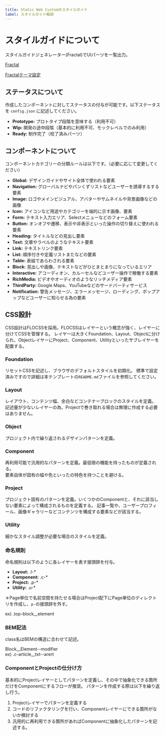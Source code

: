 ```yaml
---
title: Static Web Customのスタイルガイド
label: スタイルガイド解説
---
```


# スタイルガイドについて
スタイルガイドジェネレーター(Fractal)でUIパーツを一覧出力。

[Fractal](https://fractal.build/guide/)

[Fractalテーマ設定](https://fractal.build/guide/web/default-theme.html#configuration)

## ステータスについて
作成したコンポーネントに対してステータスの付与が可能です。以下ステータスを `config.json` に記述してください。

- **Prototype:** プロトタイプ段階を意味する（利用不可）
- **Wip:** 開発の途中段階（基本的に利用不可、モックレベルでのみ利用）
- **Ready:** 制作完了（校了済みパーツ）

## コンポーネントについて
コンポーネントカテゴリーの分類ルールは以下です。（必要に応じて変更してください）

- **Global:** デザインガイドやサイト全体で使われる要素
- **Navigation:** グローバルナビやパンくずリストなどユーザーを誘導するする要素
- **Image:** ロゴやメインビジュアル、アバターやサムネイルや背景画像などの画像
- **Icon:** アイコンなど用途やカテゴリーを端的に示す画像、要素
- **Form:** テキスト入力エリア、Selectメニューなどのフォーム要素
- **Button:** オンオフや遷移、表示や非表示といった操作の切り替えに使われる要素
- **Heading:** タイトルなどの見出し要素
- **Text:** 文章やラベルのようなテキスト要素
- **Link:** テキストリンク要素
- **List:** 順序付きや定義リストまたなどの要素
- **Table:** 表組であらわされる要素
- **Block:** 見出しや画像、テキストなどがひとまとまりになっているエリア
- **Interactive:** アコーディオン、カルーセルなどユーザー操作で稼働する要素
- **RichMedia:** ビデオやオーディオのようなリッチメディア要素
- **ThirdParty:** Google Maps、YouTubeなどのサードパーティサービス
- **Notification:** 警告メッセージ、エラーメッセージ、ローディング、ポップアップなどユーザーに知らせる為の要素

## CSS設計
CSS設計はFLOCSSを採用。FLOCSSはレイヤーという概念が強く、レイヤーに分けてCSSを管理する。
レイヤーは大きくFoundation、Layout、Objectに分けられ、ObjectレイヤーにProject、Component、Utilityといったサブレイヤーを配置する。

### Foundation
リセットCSSを記述し、ブラウザのデフォルトスタイルを初期化。
標準で設定済みですので詳細は本テンプレートの`README.md`ファイルを参照してください。

### Layout
レイアウト、コンテンツ幅、余白などコンテナーブロックのスタイルを定義。
記述量が少ないレイヤーの為、Projectで巻き取れる場合は無理に作成する必要はありません。

### Object
プロジェクト内で繰り返されるデザインパターンを定義。

### Component
再利用可能で汎用的なパターンを定義。最低限の機能を持ったものが定義される。  
要素自体が固有の幅や色といったの特色を持つことを避ける。

### Project
プロジェクト固有のパターンを定義。いくつかのComponentと、それに該当しない要素によって構成されるものを定義する。
記事一覧や、ユーザープロフィール、画像ギャラリーなどコンテンツを構成する要素などが該当する。

### Utility
細かなスタイル調整が必要な場合のスタイルを定義。

### 命名規則
命名規則は以下のように各レイヤーを表す接頭辞を付与。

- **Layout:** .l-*
- **Component:** .c-*
- **Project:** .p-*
- **Utility:** .u-*

＊Page単位で名前空間を持たせる場合はProject配下にPage単位のディレクトリを作成し、`p-`の接頭辞を外す。  

ex) .top-block__element

### BEM記法
class名はBEMの構造に合わせて記述。

Block__Element--modifier  
ex) .c-article__txt--arert

### ComponentとProjectの仕分け方
基本的にProjectレイヤーとしてパターンを定義し、その中で抽象化できる箇所だけをComponentにするフローが推奨。
パターンを作成する際は以下を繰り返し行う。

1. Projectレイヤーでパターンを定義する
2. コードのリファクタリングを行い、Componentレイヤーにできる箇所がないか検討する
3. 汎用的に再利用できる箇所があればComponentに抽象化したパターンを記述する。


